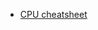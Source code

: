 

- [CPU cheatsheet](https://docs.google.com/spreadsheets/d/1wiQdwfjoTHqToluk-sJItZLjdZNmGH5PcmMA0de9AMI/edit#gid=385523813)
